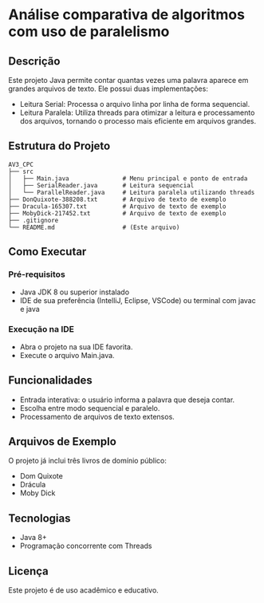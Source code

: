 
# Análise comparativa de algoritmos com uso de paralelismo

## Descrição

Este projeto Java permite contar quantas vezes uma palavra aparece em grandes arquivos de texto. Ele possui duas implementações:

- Leitura Serial: Processa o arquivo linha por linha de forma sequencial.
- Leitura Paralela: Utiliza threads para otimizar a leitura e processamento dos arquivos, tornando o processo mais eficiente em arquivos grandes.

## Estrutura do Projeto

```
AV3_CPC
├── src
│   ├── Main.java               # Menu principal e ponto de entrada
│   ├── SerialReader.java       # Leitura sequencial
│   └── ParallelReader.java     # Leitura paralela utilizando threads
├── DonQuixote-388208.txt       # Arquivo de texto de exemplo
├── Dracula-165307.txt          # Arquivo de texto de exemplo
├── MobyDick-217452.txt         # Arquivo de texto de exemplo
├── .gitignore
└── README.md                   # (Este arquivo)
```

## Como Executar

### Pré-requisitos

- Java JDK 8 ou superior instalado
- IDE de sua preferência (IntelliJ, Eclipse, VSCode) ou terminal com javac e java

### Execução na IDE

- Abra o projeto na sua IDE favorita.
- Execute o arquivo Main.java.

## Funcionalidades

- Entrada interativa: o usuário informa a palavra que deseja contar.
- Escolha entre modo sequencial e paralelo.
- Processamento de arquivos de texto extensos.

## Arquivos de Exemplo

O projeto já inclui três livros de domínio público:

- Dom Quixote
- Drácula
- Moby Dick

## Tecnologias

- Java 8+
- Programação concorrente com Threads

## Licença

Este projeto é de uso acadêmico e educativo.
